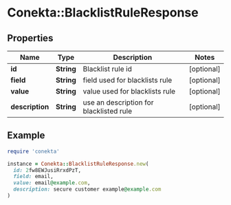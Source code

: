 # Conekta::BlacklistRuleResponse

## Properties

| Name | Type | Description | Notes |
| ---- | ---- | ----------- | ----- |
| **id** | **String** | Blacklist rule id | [optional] |
| **field** | **String** | field used for blacklists rule | [optional] |
| **value** | **String** | value used for blacklists rule | [optional] |
| **description** | **String** | use an description for blacklisted rule | [optional] |

## Example

```ruby
require 'conekta'

instance = Conekta::BlacklistRuleResponse.new(
  id: 2fw8EWJusiRrxdPzT,
  field: email,
  value: email@example.com,
  description: secure customer example@example.com
)
```

